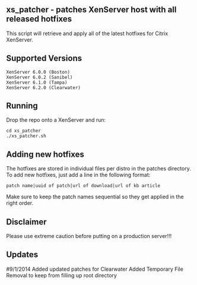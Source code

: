 ## xs_patcher - patches XenServer host with all released hotfixes

This script will retrieve and apply all of the latest hotfixes for Citrix XenServer.

## Supported Versions

	XenServer 6.0.0 (Boston)
	XenServer 6.0.2 (Sanibel)
	XenServer 6.1.0 (Tampa)
	XenServer 6.2.0 (Clearwater)

## Running

Drop the repo onto a XenServer and run:

	cd xs_patcher
	./xs_patcher.sh

## Adding new hotfixes

The hotfixes are stored in individual files per distro in the patches directory. To 
add new hotfixes, just add a line in the following format:

	patch name|uuid of patch|url of download|url of kb article
	
Make sure to keep the patch names sequential so they get applied in the right order.

## Disclaimer

Please use extreme caution before putting on a production server!!!

## Updates

#9/1/2014
Added updated patches for Clearwater
Added Temporary File Removal to keep from filling up root directory
